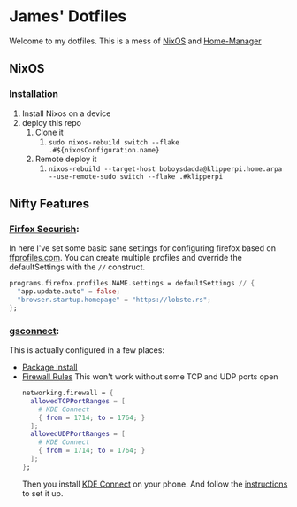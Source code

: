# James' Dotfiles
Welcome to my dotfiles. This is a mess of [NixOS](https://nixos.wiki/) and [Home-Manager](https://github.com/nix-community/home-manager)

## NixOS
### Installation
1. Install Nixos on a device
2. deploy this repo
    1. Clone it
        1. `sudo nixos-rebuild switch --flake .#${nixosConfiguration.name}`
    2. Remote deploy it
        1. `nixos-rebuild --target-host boboysdadda@klipperpi.home.arpa --use-remote-sudo switch --flake .#klipperpi`

## Nifty Features
### [Firfox Securish](./programs/firefox.nix): 
In here I've set some basic sane settings for configuring firefox based on [ffprofiles.com](https://ffprofiles.com). You can create multiple profiles and override the defaultSettings with the `//` construct. 
```nix
programs.firefox.profiles.NAME.settings = defaultSettings // {
  "app.update.auto" = false;
  "browser.startup.homepage" = "https://lobste.rs";
};
```
### [gsconnect](https://extensions.gnome.org/extension/1319/gsconnect/):
This is actually configured in a few places:
* [Package install](./programs/gnome-extensions.nix)
* [Firewall Rules](./system/lappy/configuration.nix) This won't work without some TCP and UDP ports open
  ```nix
  networking.firewall = {
    allowedTCPPortRanges = [
      # KDE Connect
      { from = 1714; to = 1764; }
    ];
    allowedUDPPortRanges = [
      # KDE Connect
      { from = 1714; to = 1764; }
    ];
  };
  ```
  Then you install [KDE Connect](https://kdeconnect.kde.org/download.html) on your phone. And follow the [instructions](https://github.com/GSConnect/gnome-shell-extension-gsconnect/wiki/Help) to set it up. 
  

